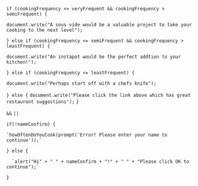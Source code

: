 



`if (cookingFrequency <= veryFrequent && cookingFrequency > semiFrequent) {`

`document.write("A sous vide would be a valuable project to take your cooking to the next level");`


`} else if (cookingFrequency <= semiFrequent && cookingFrequency > leastFrequent) {`


`document.write("An instapot would be the perfect addtion to your kitchen!");`


`} else if (cookingFrequency <= leastFrequent) {`


`document.write("Perhaps start off with a chefs knife");`


`} else {`
`document.write("Please click the link above which has great restaurant suggestions");`
`}`

`&&`
`||` 

`if(!nameConfirm) {`
    
    `howOftenDoYouCook(prompt('Error! Please enter your name to continue'));`
   
`} else {`

      `alert("Hi" + " " + nameConfirm + "!" + " " + "Please click OK to continue");`
`}`
